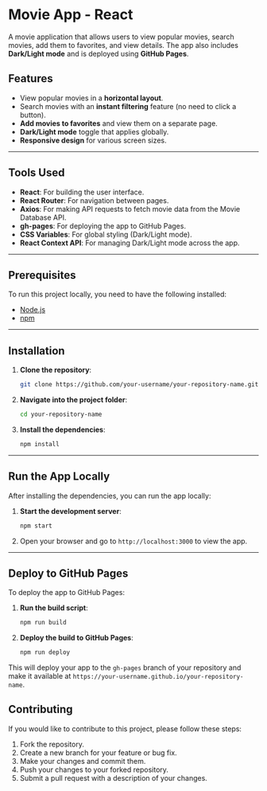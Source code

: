 # Movie App - React

A movie application that allows users to view popular movies, search movies, add them to favorites, and view details. The app also includes **Dark/Light mode** and is deployed using **GitHub Pages**.

## Features

- View popular movies in a **horizontal layout**.
- Search movies with an **instant filtering** feature (no need to click a button).
- **Add movies to favorites** and view them on a separate page.
- **Dark/Light mode** toggle that applies globally.
- **Responsive design** for various screen sizes.

---

## Tools Used

- **React**: For building the user interface.
- **React Router**: For navigation between pages.
- **Axios**: For making API requests to fetch movie data from the Movie Database API.
- **gh-pages**: For deploying the app to GitHub Pages.
- **CSS Variables**: For global styling (Dark/Light mode).
- **React Context API**: For managing Dark/Light mode across the app.

---

## Prerequisites

To run this project locally, you need to have the following installed:

- [Node.js](https://nodejs.org/)
- [npm](https://npmjs.com/)

---

## Installation

1. **Clone the repository**:
   ```bash
   git clone https://github.com/your-username/your-repository-name.git
   ```

2. **Navigate into the project folder**:
   ```bash
   cd your-repository-name
   ```

3. **Install the dependencies**:
   ```bash
   npm install
   ```

---

## Run the App Locally

After installing the dependencies, you can run the app locally:

1. **Start the development server**:
   ```bash
   npm start
   ```

2. Open your browser and go to `http://localhost:3000` to view the app.

---

## Deploy to GitHub Pages

To deploy the app to GitHub Pages:

1. **Run the build script**:
   ```bash
   npm run build
   ```

2. **Deploy the build to GitHub Pages**:
   ```bash
   npm run deploy
   ```

This will deploy your app to the `gh-pages` branch of your repository and make it available at `https://your-username.github.io/your-repository-name`.

## Contributing

If you would like to contribute to this project, please follow these steps:

1. Fork the repository.
2. Create a new branch for your feature or bug fix.
3. Make your changes and commit them.
4. Push your changes to your forked repository.
5. Submit a pull request with a description of your changes.
